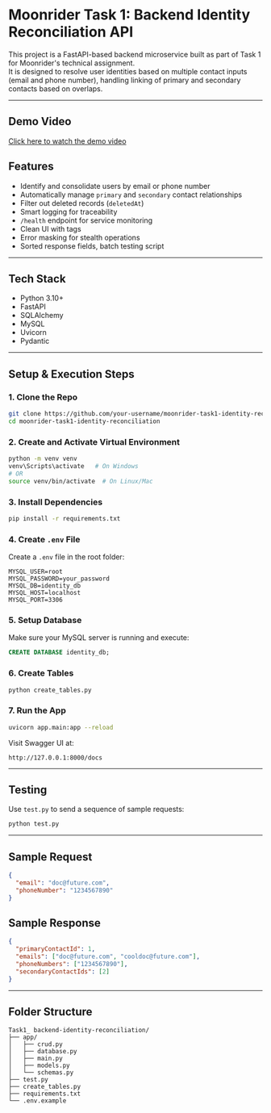 # Moonrider Task 1: Backend Identity Reconciliation API

This project is a FastAPI-based backend microservice built as part of Task 1 for Moonrider's technical assignment.  
It is designed to resolve user identities based on multiple contact inputs (email and phone number), handling linking of primary and secondary contacts based on overlaps.

---
## Demo Video

[Click here to watch the demo video](https://drive.google.com/file/d/13Mtl2b7A7WkVIqRUEcbRKbRwFK2rTrKv/view?usp=sharing)


## Features

- Identify and consolidate users by email or phone number
- Automatically manage `primary` and `secondary` contact relationships
- Filter out deleted records (`deletedAt`)
- Smart logging for traceability
- `/health` endpoint for service monitoring
- Clean UI with tags
- Error masking for stealth operations
- Sorted response fields, batch testing script

---

## Tech Stack

- Python 3.10+
- FastAPI
- SQLAlchemy
- MySQL
- Uvicorn
- Pydantic

---

## Setup & Execution Steps

### 1. Clone the Repo
```bash
git clone https://github.com/your-username/moonrider-task1-identity-reconciliation.git
cd moonrider-task1-identity-reconciliation
```

### 2. Create and Activate Virtual Environment
```bash
python -m venv venv
venv\Scripts\activate   # On Windows
# OR
source venv/bin/activate  # On Linux/Mac
```

### 3. Install Dependencies
```bash
pip install -r requirements.txt
```

### 4. Create `.env` File
Create a `.env` file in the root folder:

```
MYSQL_USER=root
MYSQL_PASSWORD=your_password
MYSQL_DB=identity_db
MYSQL_HOST=localhost
MYSQL_PORT=3306
```

### 5. Setup Database
Make sure your MySQL server is running and execute:
```sql
CREATE DATABASE identity_db;
```

### 6. Create Tables
```bash
python create_tables.py
```

### 7. Run the App
```bash
uvicorn app.main:app --reload
```

Visit Swagger UI at:
```
http://127.0.0.1:8000/docs
```

---

## Testing

Use `test.py` to send a sequence of sample requests:

```bash
python test.py
```

---

## Sample Request

```json
{
  "email": "doc@future.com",
  "phoneNumber": "1234567890"
}
```

## Sample Response

```json
{
  "primaryContactId": 1,
  "emails": ["doc@future.com", "cooldoc@future.com"],
  "phoneNumbers": ["1234567890"],
  "secondaryContactIds": [2]
}
```

---

## Folder Structure

```
Task1_ backend-identity-reconciliation/
├── app/
│   ├── crud.py
│   ├── database.py
│   ├── main.py
│   ├── models.py
│   └── schemas.py
├── test.py
├── create_tables.py
├── requirements.txt
└── .env.example
```



